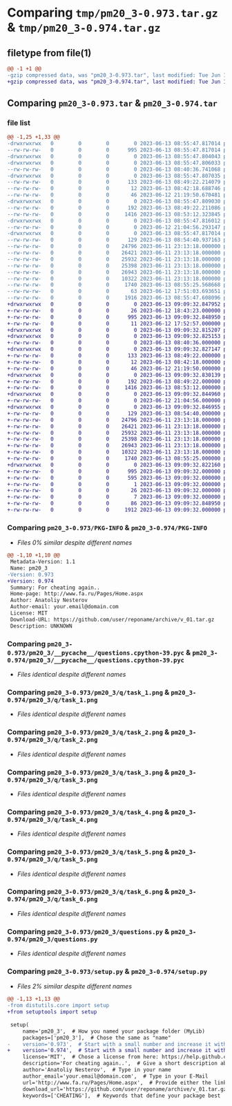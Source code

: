 # Comparing `tmp/pm20_3-0.973.tar.gz` & `tmp/pm20_3-0.974.tar.gz`

## filetype from file(1)

```diff
@@ -1 +1 @@
-gzip compressed data, was "pm20_3-0.973.tar", last modified: Tue Jun 13 08:55:47 2023, max compression
+gzip compressed data, was "pm20_3-0.974.tar", last modified: Tue Jun 13 09:09:32 2023, max compression
```

## Comparing `pm20_3-0.973.tar` & `pm20_3-0.974.tar`

### file list

```diff
@@ -1,25 +1,33 @@
-drwxrwxrwx   0        0        0        0 2023-06-13 08:55:47.817014 pm20_3-0.973/
--rw-rw-rw-   0        0        0      995 2023-06-13 08:55:47.817014 pm20_3-0.973/PKG-INFO
-drwxrwxrwx   0        0        0        0 2023-06-13 08:55:47.804043 pm20_3-0.973/pm20_3/
-drwxrwxrwx   0        0        0        0 2023-06-13 08:55:47.806033 pm20_3-0.973/pm20_3/Hello/
--rw-rw-rw-   0        0        0        0 2023-06-13 08:40:36.741068 pm20_3-0.973/pm20_3/Hello/__init__.py
-drwxrwxrwx   0        0        0        0 2023-06-13 08:55:47.807035 pm20_3-0.973/pm20_3/Hello/__pycache__/
--rw-rw-rw-   0        0        0      133 2023-06-13 08:49:22.214079 pm20_3-0.973/pm20_3/Hello/__pycache__/__init__.cpython-39.pyc
--rw-rw-rw-   0        0        0       12 2023-06-13 08:42:18.688746 pm20_3-0.973/pm20_3/Hello/file_1
--rw-rw-rw-   0        0        0       46 2023-06-12 21:19:50.670481 pm20_3-0.973/pm20_3/__init__.py
-drwxrwxrwx   0        0        0        0 2023-06-13 08:55:47.809030 pm20_3-0.973/pm20_3/__pycache__/
--rw-rw-rw-   0        0        0      192 2023-06-13 08:49:22.211086 pm20_3-0.973/pm20_3/__pycache__/__init__.cpython-39.pyc
--rw-rw-rw-   0        0        0     1416 2023-06-13 08:53:12.323845 pm20_3-0.973/pm20_3/__pycache__/questions.cpython-39.pyc
-drwxrwxrwx   0        0        0        0 2023-06-13 08:55:47.816012 pm20_3-0.973/pm20_3/q/
--rw-rw-rw-   0        0        0        0 2023-06-12 21:04:56.293147 pm20_3-0.973/pm20_3/q/__init__.py
-drwxrwxrwx   0        0        0        0 2023-06-13 08:55:47.817014 pm20_3-0.973/pm20_3/q/__pycache__/
--rw-rw-rw-   0        0        0      129 2023-06-13 08:54:40.937163 pm20_3-0.973/pm20_3/q/__pycache__/__init__.cpython-39.pyc
--rw-rw-rw-   0        0        0    24796 2023-06-11 23:13:18.000000 pm20_3-0.973/pm20_3/q/task_1.png
--rw-rw-rw-   0        0        0    26421 2023-06-11 23:13:18.000000 pm20_3-0.973/pm20_3/q/task_2.png
--rw-rw-rw-   0        0        0    25932 2023-06-11 23:13:18.000000 pm20_3-0.973/pm20_3/q/task_3.png
--rw-rw-rw-   0        0        0    25398 2023-06-11 23:13:18.000000 pm20_3-0.973/pm20_3/q/task_4.png
--rw-rw-rw-   0        0        0    26943 2023-06-11 23:13:18.000000 pm20_3-0.973/pm20_3/q/task_5.png
--rw-rw-rw-   0        0        0    10322 2023-06-11 23:13:18.000000 pm20_3-0.973/pm20_3/q/task_6.png
--rw-rw-rw-   0        0        0     1740 2023-06-13 08:55:25.568668 pm20_3-0.973/pm20_3/questions.py
--rw-rw-rw-   0        0        0       63 2023-06-12 17:51:03.693651 pm20_3-0.973/setup.cfg
--rw-rw-rw-   0        0        0     1916 2023-06-13 08:55:47.608096 pm20_3-0.973/setup.py
+drwxrwxrwx   0        0        0        0 2023-06-13 09:09:32.847952 pm20_3-0.974/
+-rw-rw-rw-   0        0        0       26 2023-06-12 18:43:23.000000 pm20_3-0.974/MANIFEST.in
+-rw-rw-rw-   0        0        0      995 2023-06-13 09:09:32.848950 pm20_3-0.974/PKG-INFO
+-rw-rw-rw-   0        0        0       11 2023-06-12 17:52:57.000000 pm20_3-0.974/README.md
+drwxrwxrwx   0        0        0        0 2023-06-13 09:09:32.815207 pm20_3-0.974/pm20_3/
+drwxrwxrwx   0        0        0        0 2023-06-13 09:09:32.825153 pm20_3-0.974/pm20_3/Hello/
+-rw-rw-rw-   0        0        0        0 2023-06-13 08:40:36.000000 pm20_3-0.974/pm20_3/Hello/__init__.py
+drwxrwxrwx   0        0        0        0 2023-06-13 09:09:32.827147 pm20_3-0.974/pm20_3/Hello/__pycache__/
+-rw-rw-rw-   0        0        0      133 2023-06-13 08:49:22.000000 pm20_3-0.974/pm20_3/Hello/__pycache__/__init__.cpython-39.pyc
+-rw-rw-rw-   0        0        0       12 2023-06-13 08:42:18.000000 pm20_3-0.974/pm20_3/Hello/file_1
+-rw-rw-rw-   0        0        0       46 2023-06-12 21:19:50.000000 pm20_3-0.974/pm20_3/__init__.py
+drwxrwxrwx   0        0        0        0 2023-06-13 09:09:32.830139 pm20_3-0.974/pm20_3/__pycache__/
+-rw-rw-rw-   0        0        0      192 2023-06-13 08:49:22.000000 pm20_3-0.974/pm20_3/__pycache__/__init__.cpython-39.pyc
+-rw-rw-rw-   0        0        0     1416 2023-06-13 08:53:12.000000 pm20_3-0.974/pm20_3/__pycache__/questions.cpython-39.pyc
+drwxrwxrwx   0        0        0        0 2023-06-13 09:09:32.844960 pm20_3-0.974/pm20_3/q/
+-rw-rw-rw-   0        0        0        0 2023-06-12 21:04:56.000000 pm20_3-0.974/pm20_3/q/__init__.py
+drwxrwxrwx   0        0        0        0 2023-06-13 09:09:32.846955 pm20_3-0.974/pm20_3/q/__pycache__/
+-rw-rw-rw-   0        0        0      129 2023-06-13 08:54:40.000000 pm20_3-0.974/pm20_3/q/__pycache__/__init__.cpython-39.pyc
+-rw-rw-rw-   0        0        0    24796 2023-06-11 23:13:18.000000 pm20_3-0.974/pm20_3/q/task_1.png
+-rw-rw-rw-   0        0        0    26421 2023-06-11 23:13:18.000000 pm20_3-0.974/pm20_3/q/task_2.png
+-rw-rw-rw-   0        0        0    25932 2023-06-11 23:13:18.000000 pm20_3-0.974/pm20_3/q/task_3.png
+-rw-rw-rw-   0        0        0    25398 2023-06-11 23:13:18.000000 pm20_3-0.974/pm20_3/q/task_4.png
+-rw-rw-rw-   0        0        0    26943 2023-06-11 23:13:18.000000 pm20_3-0.974/pm20_3/q/task_5.png
+-rw-rw-rw-   0        0        0    10322 2023-06-11 23:13:18.000000 pm20_3-0.974/pm20_3/q/task_6.png
+-rw-rw-rw-   0        0        0     1740 2023-06-13 08:55:25.000000 pm20_3-0.974/pm20_3/questions.py
+drwxrwxrwx   0        0        0        0 2023-06-13 09:09:32.822160 pm20_3-0.974/pm20_3.egg-info/
+-rw-rw-rw-   0        0        0      995 2023-06-13 09:09:32.000000 pm20_3-0.974/pm20_3.egg-info/PKG-INFO
+-rw-rw-rw-   0        0        0      595 2023-06-13 09:09:32.000000 pm20_3-0.974/pm20_3.egg-info/SOURCES.txt
+-rw-rw-rw-   0        0        0        1 2023-06-13 09:09:32.000000 pm20_3-0.974/pm20_3.egg-info/dependency_links.txt
+-rw-rw-rw-   0        0        0       26 2023-06-13 09:09:32.000000 pm20_3-0.974/pm20_3.egg-info/requires.txt
+-rw-rw-rw-   0        0        0        7 2023-06-13 09:09:32.000000 pm20_3-0.974/pm20_3.egg-info/top_level.txt
+-rw-rw-rw-   0        0        0       86 2023-06-13 09:09:32.848950 pm20_3-0.974/setup.cfg
+-rw-rw-rw-   0        0        0     1912 2023-06-13 09:09:32.000000 pm20_3-0.974/setup.py
```

### Comparing `pm20_3-0.973/PKG-INFO` & `pm20_3-0.974/PKG-INFO`

 * *Files 0% similar despite different names*

```diff
@@ -1,10 +1,10 @@
 Metadata-Version: 1.1
 Name: pm20_3
-Version: 0.973
+Version: 0.974
 Summary: For cheating again..
 Home-page: http://www.fa.ru/Pages/Home.aspx
 Author: Anatoliy Nesterov
 Author-email: your.email@domain.com
 License: MIT
 Download-URL: https://github.com/user/reponame/archive/v_01.tar.gz
 Description: UNKNOWN
```

### Comparing `pm20_3-0.973/pm20_3/__pycache__/questions.cpython-39.pyc` & `pm20_3-0.974/pm20_3/__pycache__/questions.cpython-39.pyc`

 * *Files identical despite different names*

### Comparing `pm20_3-0.973/pm20_3/q/task_1.png` & `pm20_3-0.974/pm20_3/q/task_1.png`

 * *Files identical despite different names*

### Comparing `pm20_3-0.973/pm20_3/q/task_2.png` & `pm20_3-0.974/pm20_3/q/task_2.png`

 * *Files identical despite different names*

### Comparing `pm20_3-0.973/pm20_3/q/task_3.png` & `pm20_3-0.974/pm20_3/q/task_3.png`

 * *Files identical despite different names*

### Comparing `pm20_3-0.973/pm20_3/q/task_4.png` & `pm20_3-0.974/pm20_3/q/task_4.png`

 * *Files identical despite different names*

### Comparing `pm20_3-0.973/pm20_3/q/task_5.png` & `pm20_3-0.974/pm20_3/q/task_5.png`

 * *Files identical despite different names*

### Comparing `pm20_3-0.973/pm20_3/q/task_6.png` & `pm20_3-0.974/pm20_3/q/task_6.png`

 * *Files identical despite different names*

### Comparing `pm20_3-0.973/pm20_3/questions.py` & `pm20_3-0.974/pm20_3/questions.py`

 * *Files identical despite different names*

### Comparing `pm20_3-0.973/setup.py` & `pm20_3-0.974/setup.py`

 * *Files 2% similar despite different names*

```diff
@@ -1,13 +1,13 @@
-from distutils.core import setup
+from setuptools import setup
 
 setup(
     name='pm20_3',  # How you named your package folder (MyLib)
     packages=['pm20_3'],  # Chose the same as "name"
-    version='0.973',  # Start with a small number and increase it with every change you make
+    version='0.974',  # Start with a small number and increase it with every change you make
     license='MIT',  # Chose a license from here: https://help.github.com/articles/licensing-a-repository
     description='For cheating again..',  # Give a short description about your library
     author='Anatoliy Nesterov',  # Type in your name
     author_email='your.email@domain.com',  # Type in your E-Mail
     url='http://www.fa.ru/Pages/Home.aspx',  # Provide either the link to your github or to your website
     download_url='https://github.com/user/reponame/archive/v_01.tar.gz',  # I explain this later on
     keywords=['CHEATING'],  # Keywords that define your package best
```

